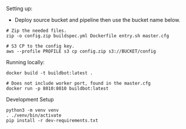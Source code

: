 Setting up:

* Deploy source bucket and pipeline then use the bucket name below.

```
# Zip the needed files.
zip -o config.zip buildspec.yml Dockerfile entry.sh master.cfg

# S3 CP to the config key.
aws --profile PROFILE s3 cp config.zip s3://BUCKET/config
```

Running locally:
```
docker build -t buildbot:latest .

# Does not include worker port, found in the master.cfg
docker run -p 8010:8010 buildbot:latest
```

Development Setup
```
python3 -m venv venv
. ./venv/bin/activate
pip install -r dev-requirements.txt
```

